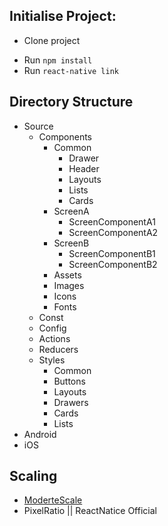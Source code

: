 **Initialise Project:**    
-
- Clone project
<!-- - Make sure you have eslint globally, run ``npm install eslint eslint-config-airbnb --global`` if you don't have.   -->
- Run ``npm install`` 
- Run ``react-native link`` 

**Directory  Structure**  
-   
- Source 
	- Components
	    -  Common
	        - Drawer
            - Header
            - Layouts
            - Lists
            - Cards
        - ScreenA
             - ScreenComponentA1 
             - ScreenComponentA2
        - ScreenB
             - ScreenComponentB1 
             - ScreenComponentB2
       - Assets
		- Images
		- Icons
		- Fonts
	- Const
	- Config
	- Actions
	- Reducers
	- Styles
		- Common
		- Buttons
		- Layouts
		- Drawers
		- Cards
		- Lists
- Android
- iOS

**Scaling**
- 
- [ModerteScale](https://blog.solutotlv.com/size-matters/)
- PixelRatio || ReactNatice Official 




